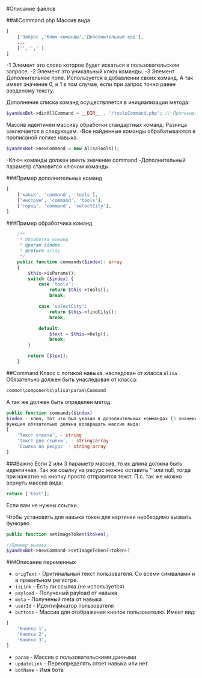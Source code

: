 #Описание файлов

##allCommand.php
Массив вида
```php
[
    ['Запрос','Ключ команды','Дополнительный код'],
    ...
    ['','','']
]
```
-1 Элемент это слово которое будет искаться в пользовательском запросе.
-2 Элемент это уникальный ключ команды.
-3 Элемент Дополнительное поле. Используется в добавлении своих команд. А так имеет значение 0, и 1 в том случае, если при запрос точно равен введеному тексту.

Дополнение списка команд осуществляется в инициализации метода:
```php
$yandexBot->dirAllCommand = __DIR__ . '/toolsCommand.php'; // Прописываем путь до команд, которые будут обрабатываться.
```
Массив идентичен массиву обработки стандартных команд. Разница заключается в следующем.
-Все найденные команды обрабатываются в прописаной логике навыка.

```php
$yandexBot->newCommand = new AlisaTools();
```
-Ключ команды должен иметь значение command
-Дополнительный параметр становится ключом команды.

###Пример дополнительных команд
```php
[
    ['кальк', 'command', 'tools'],
    ['инструм', 'command', 'tools'],
    ['город', 'command', 'selectCity'],
]
```
###Пример обработчика команд
```php
    /**
     * Обработка команд
     * @param $index
     * @return array
     */
    public function commands($index): array
    {
        $this->isParams();
        switch ($index) {
            case 'tools':
                return $this->tools();
                break;

            case 'selectCity':
                return $this->findCity();
                break;

            default:
                $text = $this->help();
                break;
        }

        return [$text];
    }
```


##Command
Класс с логикой навыка. наследован от класса `Alisa`
Обязательно должен быть унаследован от класса:
```php
common\components\alisa\param\Command
```
А так же должен быть определен метод:
```php
public function commands($index)
$index - ключ, тот что был указан в дополнительных коммандах (3 значение)
Функция обязательно должна возвращать массив вида:
[
    'Текст ответа', - string
    'Текст для ссылки', - string|array
    'Ссылка на ресурс' - string|array
]
```
###Важно
Если 2 или 3 параметр массив, то их длина должна быть идентичная.
Так же ссылку на ресурс можно оставить '' или null, тогда при нажатие на кнопку просто отправится текст.
П.с. так же можно вернуть массив вида:
```php
return ['text'];
```
Если вам не нужны ссылки.


Чтобы установить для навыка токен для картинки необходимо вызвать функцию
```php
public function setImageToken($token);

//Пример вызова:
$yandexBot->newCommand->setImageToken(<token>)
```
###Описание переменных
- `origText` - Оригинальный текст пользователя. Со всеми симвалами и в правильном регистре. 
- `isLink` - Есть ли ссылка.(не используется)
- `payload` - Полученый payload от навыка
- `meta` - Полученый meta от навыка
- `userId` - Идентификатор пользователя
- `buttons` - Массив для отображения кнопок пользователю. Имеет вид:

```php
[
    'Кнопка 1',
    'Кнопка 2',
    'Кнопка 3',
]
```
- `param` - Массив с пользовательскими данными
- `updateLink` - Переопределять ответ навыка или нет 
- `botName` - Имя бота